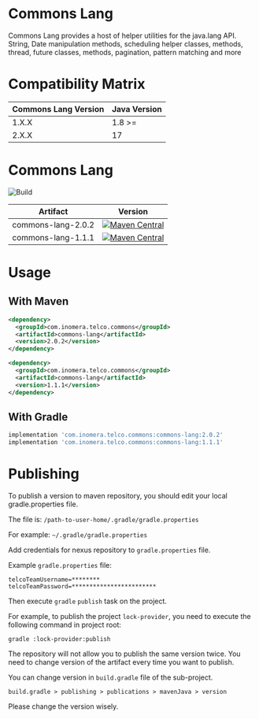 # Commons Lang

Commons Lang provides a host of helper utilities for the java.lang API.
String, Date manipulation methods, scheduling helper classes, methods,
thread, future classes, methods, pagination, pattern matching and more

# Compatibility Matrix

| Commons Lang Version | Java Version |
|----------------------|------------|
| 1.X.X                | 1.8 >=     |
| 2.X.X                | 17         |


# Commons Lang

![Build](https://github.com/inomera/commons-lang/workflows/Build/badge.svg)


| Artifact                   | Version                                                                                                                                                                                                                                    |
|----------------------------|--------------------------------------------------------------------------------------------------------------------------------------------------------------------------------------------------------------------------------------------|
| commons-lang-2.0.2          | [![Maven Central](https://maven-badges.herokuapp.com/maven-central/com.inomera.telco.commons/commons-lang/badge.svg?version=2.0.2)](https://maven-badges.herokuapp.com/maven-central/com.inomera.telco.commons/commons-lang)                   |
| commons-lang-1.1.1          | [![Maven Central](https://maven-badges.herokuapp.com/maven-central/com.inomera.telco.commons/commons-lang/badge.svg?version=1.1.1)](https://maven-badges.herokuapp.com/maven-central/com.inomera.telco.commons/commons-lang-1.1.1)                   |

# Usage

## With Maven

```xml
<dependency>
  <groupId>com.inomera.telco.commons</groupId>
  <artifactId>commons-lang</artifactId>
  <version>2.0.2</version>
</dependency>

<dependency>
  <groupId>com.inomera.telco.commons</groupId>
  <artifactId>commons-lang</artifactId>
  <version>1.1.1</version>
</dependency>

```

## With Gradle

```groovy
implementation 'com.inomera.telco.commons:commons-lang:2.0.2'
implementation 'com.inomera.telco.commons:commons-lang:1.1.1'
```
 

# Publishing
To publish a version to maven repository, 
you should edit your local gradle.properties file.

The file is: `/path-to-user-home/.gradle/gradle.properties`

For example: `~/.gradle/gradle.properties`

Add credentials for nexus repository to `gradle.properties` file.

Example `gradle.properties` file:

```
telcoTeamUsername=********
telcoTeamPassword=************************
```

Then execute `gradle` `publish` task on the project.

For example, to publish the project `lock-provider`, 
you need to execute the following command in project root:

```
gradle :lock-provider:publish
``` 

The repository will not allow you to publish the same version twice.
You need to change version of the artifact every time you want to publish.

You can change version in `build.gradle` file of the sub-project.

```
build.gradle > publishing > publications > mavenJava > version
```

Please change the version wisely.
